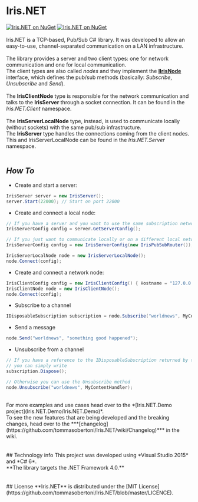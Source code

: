 # Iris.NET
[![Iris.NET on NuGet](https://img.shields.io/badge/source-browser-2B9CC6.svg?style=flat-square)](http://sourcebrowser.io/Browse/tommasobertoni/Iris.NET)
[![Iris.NET on NuGet](https://img.shields.io/badge/nuget-v0.1.0-blue.svg?style=flat-square)](https://www.nuget.org/packages/Iris.NET/)
<br><br>
Iris.NET is a TCP-based, Pub/Sub C# library. It was developed to allow an easy-to-use, channel-separated communication on a LAN infrastructure.
<br><br>
The library provides a server and two client types: one for network communication and one for local communication.
<br>
The client types are also called *nodes* and they implement the [**IIrisNode**](/Iris.NET/Iris.NET.Common/Nodes/IIrisNode.cs) interface, which defines the pub/sub methods (basically: *Subscribe*, *Unsubscribe* and *Send*).
<br><br>
The **IrisClientNode** type is responsible for the network communication and talks to the **IrisServer** through a socket connection. It can be found in the *Iris.NET.Client* namespace.
<br><br>
The **IrisServerLocalNode** type, instead, is used to communicate locally (without sockets) with the same pub/sub infrastructure.
<br>
The **IrisServer** type handles the connections coming from the client nodes. This and IrisServerLocalNode can be found in the *Iris.NET.Server* namespace.
<br><br>
## *How To*
- Create and start a server:<br>
```csharp
IrisServer server = new IrisServer();
server.Start(22000); // Start on port 22000
```
- Create and connect a local node:<br>
```csharp
// If you have a server and you want to use the same subscription network
IrisServerConfig config = server.GetServerConfig();
```
```csharp
// If you just want to communicate locally or on a different local network
IrisServerConfig config = new IrisServerConfig(new IrisPubSubRouter());
```
```csharp
IrisServerLocalNode node = new IrisServerLocalNode();
node.Connect(config);
```
- Create and connect a network node:<br>
```csharp
IrisClientConfig config = new IrisClientConfig() { Hostname = "127.0.0.1", Port = 22000 };
IrisClientNode node = new IrisClientNode();
node.Connect(config);
```
- Subscribe to a channel
```csharp
IDisposableSubscription subscription = node.Subscribe("worldnews", MyContentHandler);
```
- Send a message
```csharp
node.Send("worldnews", "something good happened");
```
- Unsubscribe from a channel<br>
```csharp
// If you have a reference to the IDisposableSubscription returned by the Subscribe method
// you can simply write
subscription.Dispose();
```
```csharp
// Otherwise you can use the Unsubscribe method
node.Unsubscribe("worldnews", MyContentHandler);
```
<br>
For more examples and use cases head over to the *[Iris.NET.Demo project](Iris.NET.Demo/Iris.NET.Demo)*.
<br>
To see the new features that are being developed and the breaking changes, head over to the ***[changelog](https://github.com/tommasobertoni/Iris.NET/wiki/Changelog)*** in the wiki.
<br><br><br>
## Technology info
This project was developed using *Visual Studio 2015* and *C# 6*.<br>
**The library targets the .NET Framework 4.0.**
<br><br><br>
## License
**Iris.NET** is distributed under the [MIT License](https://github.com/tommasobertoni/Iris.NET/blob/master/LICENCE).
